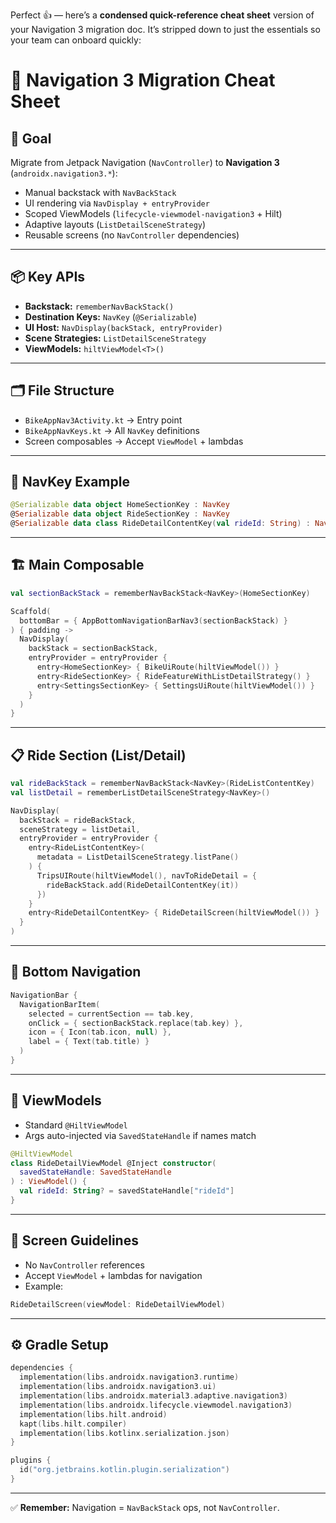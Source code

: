 Perfect 👍 — here’s a **condensed quick-reference cheat sheet** version of your Navigation 3 migration doc. It’s stripped down to just the essentials so your team can onboard quickly:

# 🚀 Navigation 3 Migration Cheat Sheet

## 🎯 Goal
Migrate from Jetpack Navigation (`NavController`) to **Navigation 3** (`androidx.navigation3.*`):
- Manual backstack with `NavBackStack`
- UI rendering via `NavDisplay + entryProvider`
- Scoped ViewModels (`lifecycle-viewmodel-navigation3` + Hilt)
- Adaptive layouts (`ListDetailSceneStrategy`)
- Reusable screens (no `NavController` dependencies)

---

## 📦 Key APIs
- **Backstack:** `rememberNavBackStack()`
- **Destination Keys:** `NavKey` (`@Serializable`)
- **UI Host:** `NavDisplay(backStack, entryProvider)`
- **Scene Strategies:** `ListDetailSceneStrategy`
- **ViewModels:** `hiltViewModel<T>()`

---

## 🗂 File Structure
- `BikeAppNav3Activity.kt` → Entry point
- `BikeAppNavKeys.kt` → All `NavKey` definitions
- Screen composables → Accept `ViewModel` + lambdas

---

## 🔑 NavKey Example
```kotlin
@Serializable data object HomeSectionKey : NavKey
@Serializable data object RideSectionKey : NavKey
@Serializable data class RideDetailContentKey(val rideId: String) : NavKey
````

---

## 🏗 Main Composable

```kotlin
val sectionBackStack = rememberNavBackStack<NavKey>(HomeSectionKey)

Scaffold(
  bottomBar = { AppBottomNavigationBarNav3(sectionBackStack) }
) { padding ->
  NavDisplay(
    backStack = sectionBackStack,
    entryProvider = entryProvider {
      entry<HomeSectionKey> { BikeUiRoute(hiltViewModel()) }
      entry<RideSectionKey> { RideFeatureWithListDetailStrategy() }
      entry<SettingsSectionKey> { SettingsUiRoute(hiltViewModel()) }
    }
  )
}
```

---

## 📋 Ride Section (List/Detail)

```kotlin
val rideBackStack = rememberNavBackStack<NavKey>(RideListContentKey)
val listDetail = rememberListDetailSceneStrategy<NavKey>()

NavDisplay(
  backStack = rideBackStack,
  sceneStrategy = listDetail,
  entryProvider = entryProvider {
    entry<RideListContentKey>(
      metadata = ListDetailSceneStrategy.listPane()
    ) {
      TripsUIRoute(hiltViewModel(), navToRideDetail = {
        rideBackStack.add(RideDetailContentKey(it))
      })
    }
    entry<RideDetailContentKey> { RideDetailScreen(hiltViewModel()) }
  }
)
```

---

## 📱 Bottom Navigation

```kotlin
NavigationBar {
  NavigationBarItem(
    selected = currentSection == tab.key,
    onClick = { sectionBackStack.replace(tab.key) },
    icon = { Icon(tab.icon, null) },
    label = { Text(tab.title) }
  )
}
```

---

## 🧩 ViewModels

* Standard `@HiltViewModel`
* Args auto-injected via `SavedStateHandle` if names match

```kotlin
@HiltViewModel
class RideDetailViewModel @Inject constructor(
  savedStateHandle: SavedStateHandle
) : ViewModel() {
  val rideId: String? = savedStateHandle["rideId"]
}
```

---

## 📌 Screen Guidelines

* No `NavController` references
* Accept `ViewModel` + lambdas for navigation
* Example:

```kotlin
RideDetailScreen(viewModel: RideDetailViewModel)
```

---

## ⚙️ Gradle Setup

```kotlin
dependencies {
  implementation(libs.androidx.navigation3.runtime)
  implementation(libs.androidx.navigation3.ui)
  implementation(libs.androidx.material3.adaptive.navigation3)
  implementation(libs.androidx.lifecycle.viewmodel.navigation3)
  implementation(libs.hilt.android)
  kapt(libs.hilt.compiler)
  implementation(libs.kotlinx.serialization.json)
}

plugins {
  id("org.jetbrains.kotlin.plugin.serialization")
}
```

---

✅ **Remember:** Navigation = `NavBackStack` ops, not `NavController`.


